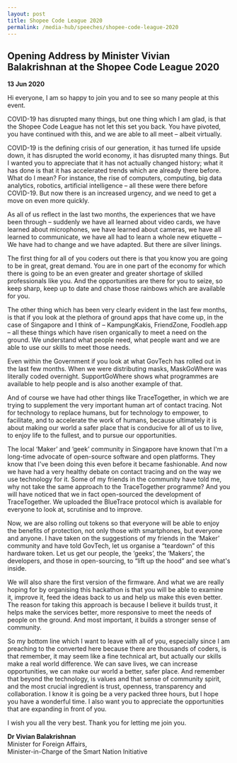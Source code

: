 ```yaml
---
layout: post
title: Shopee Code League 2020
permalink: /media-hub/speeches/shopee-code-league-2020
---
```

## Opening Address by Minister Vivian Balakrishnan at the Shopee Code League 2020

**13 Jun 2020**

Hi everyone, I am so happy to join you and to see so many people at this event.

COVID-19 has disrupted many things, but one thing which I am glad, is that the Shopee Code League has not let this set you back. You have pivoted, you have continued with this, and we are able to all meet – albeit virtually.

COVID-19 is the defining crisis of our generation, it has turned life upside down, it has disrupted the world economy, it has disrupted many things. But I wanted you to appreciate that it has not actually changed history; what it has done is that it has accelerated trends which are already there before. What do I mean? For instance, the rise of computers, computing, big data analytics, robotics, artificial intelligence – all these were there before COVID-19. But now there is an increased urgency, and we need to get a move on even more quickly.

As all of us reflect in the last two months, the experiences that we have been through – suddenly we have all learned about video cards, we have learned about microphones, we have learned about cameras, we have all learned to communicate, we have all had to learn a whole new etiquette – We have had to change and we have adapted. But there are silver linings.

The first thing for all of you coders out there is that you know you are going to be in great, great demand. You are in one part of the economy for which there is going to be an even greater and greater shortage of skilled professionals like you. And the opportunities are there for you to seize, so keep sharp, keep up to date and chase those rainbows which are available for you.

The other thing which has been very clearly evident in the last few months, is that if you look at the plethora of ground apps that have come up, in the case of Singapore and I think of – KampungKakis, FriendZone, Foodleh.app – all these things which have risen organically to meet a need on the ground. We understand what people need, what people want and we are able to use our skills to meet those needs.

Even within the Government if you look at what GovTech has rolled out in the last few months. When we were distributing masks, MaskGoWhere was literally coded overnight. SupportGoWhere shows what programmes are available to help people and is also another example of that.

And of course we have had other things like TraceTogether, in which we are trying to supplement the very important human art of contact tracing. Not for technology to replace humans, but for technology to empower, to facilitate, and to accelerate the work of humans, because ultimately it is about making our world a safer place that is conducive for all of us to live, to enjoy life to the fullest, and to pursue our opportunities.

The local ‘Maker’ and ‘geek’ community in Singapore have known that I'm a long-time advocate of open-source software and open platforms. They know that I've been doing this even before it became fashionable. And now we have had a very healthy debate on contact tracing and on the way we use technology for it. Some of my friends in the community have told me, why not take the same approach to the TraceTogether programme? And you will have noticed that we in fact open-sourced the development of TraceTogether. We uploaded the BlueTrace protocol which is available for everyone to look at, scrutinise and to improve.

Now, we are also rolling out tokens so that everyone will be able to enjoy the benefits of protection, not only those with smartphones, but everyone and anyone. I have taken on the suggestions of my friends in the ‘Maker’ community and have  told GovTech, let us organise a “teardown” of this hardware token. Let us get our people, the ‘geeks’, the ‘Makers’, the developers, and those in open-sourcing, to “lift up the hood” and see what's inside.

We will also share the first version of the firmware. And what we are really hoping for by organising this hackathon is that you will be able to examine it, improve it, feed the ideas back to us and help us make this even better. The reason for taking this approach is because I believe it builds trust, it helps make the services better, more responsive to meet the needs of people on the ground. And most important, it builds a stronger sense of community.

So my bottom line which I want to leave with all of you, especially since I am preaching to the converted here because there are thousands of coders, is that remember, it may seem like a fine technical art, but actually our skills make a real world difference. We can save lives, we can increase opportunities, we can make our world a better, safer place. And remember that beyond the technology, is values and that sense of community spirit, and the most crucial ingredient is trust, openness, transparency and collaboration. I know it is going be a very packed three hours, but I hope you have a wonderful time. I also want you to appreciate the opportunities that are expanding in front of you.

I wish you all the very best. Thank you for letting me join you.

**Dr Vivian Balakrishnan** <br>
Minister for Foreign Affairs, <br>
Minister-in-Charge of the Smart Nation Initiative